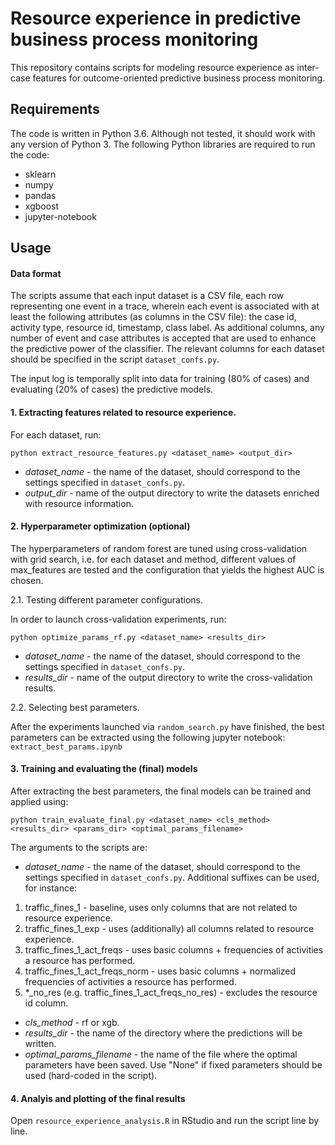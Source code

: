 # Resource experience in predictive business process monitoring
This repository contains scripts for modeling resource experience as inter-case features for outcome-oriented predictive business process monitoring.

## Requirements   
The code is written in Python 3.6. Although not tested, it should work with any version of Python 3. The following Python libraries are required to run the code: 

* sklearn
* numpy
* pandas
* xgboost
* jupyter-notebook

## Usage
#### Data format
The scripts assume that each input dataset is a CSV file, each row representing one event in a trace, wherein each event is associated with at least the following attributes (as columns in the CSV file): the case id, activity type, resource id, timestamp, class label. As additional columns, any number of event and case attributes is accepted that are used to enhance the predictive power of the classifier. The relevant columns for each dataset should be specified in the script `dataset_confs.py`.

The input log is temporally split into data for training (80% of cases) and evaluating (20% of cases) the predictive models.

#### 1. Extracting features related to resource experience.
For each dataset, run:

`python extract_resource_features.py <dataset_name> <output_dir>`  

* _dataset_name_ - the name of the dataset, should correspond to the settings specified in `dataset_confs.py`.
* _output_dir_ - name of the output directory to write the datasets enriched with resource information.

#### 2. Hyperparameter optimization (optional)
The hyperparameters of random forest are tuned using cross-validation with grid search, i.e. for each dataset and method, different values of max_features are tested and the configuration that yields the highest AUC is chosen.

2.1. Testing different parameter configurations.

In order to launch cross-validation experiments, run:

`python optimize_params_rf.py <dataset_name> <results_dir>`  

* _dataset_name_ - the name of the dataset, should correspond to the settings specified in `dataset_confs.py`.
* _results_dir_ - name of the output directory to write the cross-validation results.

2.2. Selecting best parameters.

After the experiments launched via `random_search.py` have finished, the best parameters can be extracted using the following jupyter notebook: `extract_best_params.ipynb` 

#### 3. Training and evaluating the (final) models

After extracting the best parameters, the final models can be trained and applied using:

`python train_evaluate_final.py <dataset_name> <cls_method> <results_dir> <params_dir> <optimal_params_filename>` 

The arguments to the scripts are: 

* _dataset_name_ - the name of the dataset, should correspond to the settings specified in `dataset_confs.py`. Additional suffixes can be used, for instance:
1. traffic_fines_1 - baseline, uses only columns that are not related to resource experience.
2. traffic_fines_1_exp - uses (additionally) all columns related to resource experience.
3. traffic_fines_1_act_freqs - uses basic columns + frequencies of activities a resource has performed.
4. traffic_fines_1_act_freqs_norm - uses basic columns + normalized frequencies of activities a resource has performed.
5. *_no_res (e.g. traffic_fines_1_act_freqs_no_res) - excludes the resource id column.
* _cls_method_ - rf or xgb.
* _results_dir_ - the name of the directory where the predictions will be written.
* _optimal_params_filename_ - the name of the file where the optimal parameters have been saved. Use "None" if fixed parameters should be used (hard-coded in the script).

#### 4. Analyis and plotting of the final results

Open `resource_experience_analysis.R` in RStudio and run the script line by line.
